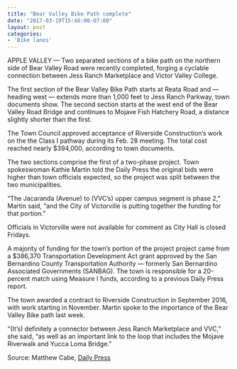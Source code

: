 ```yaml
---
title: "Bear Valley Bike Path complete"
date: "2017-03-19T15:46:00-07:00"
layout: post
categories:
- 'Bike lanes'
---
```


APPLE VALLEY — Two separated sections of a bike path on the northern side of Bear Valley Road were recently completed, forging a cyclable connection between Jess Ranch Marketplace and Victor Valley College.

The first section of the Bear Valley Bike Path starts at Reata Road and — heading west — extends more than 1,000 feet to Jess Ranch Parkway, town documents show. The second section starts at the west end of the Bear Valley Road Bridge and continues to Mojave Fish Hatchery Road, a distance slightly shorter than the first.

The Town Council approved acceptance of Riverside Construction’s work on the the Class I pathway during its Feb. 28 meeting. The total cost reached nearly $394,000, according to town documents.

The two sections comprise the first of a two-phase project. Town spokeswoman Kathie Martin told the Daily Press the original bids were higher than town officials expected, so the project was split between the two municipalities.

“The Jacaranda (Avenue) to (VVC’s) upper campus segment is phase 2,” Martin said, “and the City of Victorville is putting together the funding for that portion.”

Officials in Victorville were not available for comment as City Hall is closed Fridays.

A majority of funding for the town’s portion of the project project came from a $386,370 Transportation Development Act grant approved by the San Bernardino County Transportation Authority — formerly San Bernardino Associated Governments (SANBAG). The town is responsible for a 20-percent match using Measure I funds, according to a previous Daily Press report.

The town awarded a contract to Riverside Construction in September 2016, with work starting in November. Martin spoke to the importance of the Bear Valley Bike path last week.

“(It’s) definitely a connector between Jess Ranch Marketplace and VVC,” she said, “as well as an important link to the loop that includes the Mojave Riverwalk and Yucca Loma Bridge.”

Source: Matthew Cabe, [Daily Press](https://www.vvdailypress.com/news/20170319/bear-valley-bike-path-complete)